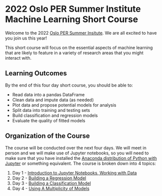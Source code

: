 # 2022 Oslo PER Summer Institute Machine Learning Short Course

Welcome to the 2022 [Oslo PER Summer Insitute](https://www.mn.uio.no/ccse/english/about/news-and-events/events/2022/oslo-per-summer-institute-2022.html). We are all excited to have you join us this year!

This short course will focus on the essential aspects of machine learning that are likely to feature in a variety of research areas that you might interact with.


## Learning Outcomes

By the end of this four day short course, you should be able to:

* Read data into a pandas DataFrame
* Clean data and impute data (as needed)
* Plot data and propose potential models for analysis
* Split data into training and testing sets
* Build classification and regression models
* Evaluate the quality of fitted models

## Organization of the Course

The course will be conducted over the next four days. We will meet in person and we will make use of Jupyter notebooks, so you will need to make sure that you have installed the [Anaconda distribution of Python with Jupyter](https://www.anaconda.com/products/individual) or something equivalent. The course is broken down into 4 topics:

1. Day 1 - [Introduction to Jupyter Notebooks, Working with Data](./notebooks/day-1/Day-1_Exploring-data-with-Pandas.ipynb)
2. Day 2 - [Building a Regression Model](./notebooks/day-2/Day-2_Multiple_Regression.ipynb)
3. Day 3 - [Building a Classification Model](./notebooks/day-3/day-3_KNN_classification.ipynb)
4. Day 4 - [Using A Multiplicity of Models](./notebooks/day-4/Day_4-Multiplicity_of_Models.ipynb)
